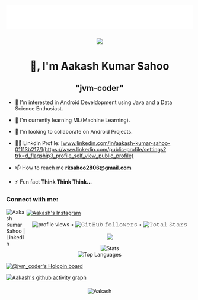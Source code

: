 <h1 align="center">
  <img src="https://raw.githubusercontent.com/jvm-coder/jvm-coder/master/name.svg" alt="Marton Lederer" />
</h1>

<div align="center">
    <img src="https://raw.githubusercontent.com/abhisheknaiidu/abhisheknaiidu/master/code.gif"/>
</div>

<!---
jvm-coder/jvm-coder is a ✨ special ✨ repository because its `README.md` (this file) appears on your GitHub profile.
You can click the Preview link to take a look at your changes.
--->

<h1 align="center">👋, I'm  Aakash Kumar Sahoo</h1>

<h2 align="center">"jvm-coder"</h2>

- 👀 I’m interested in Android Develdopment using Java and a Data Science Enthusiast.

- 🌱 I’m currently learning ML(Machine Learning).

- 💞️ I’m looking to collaborate on Android Projects.

- 👨‍💻 Linkdin Profile: [www.linkedin.com/in/aakash-kumar-sahoo-01113b217/](https://www.linkedin.com/public-profile/settings?trk=d_flagship3_profile_self_view_public_profile)

- 📫 How to reach me **rksahoo2806@gmail.com**

- ⚡ Fun fact **Think Think Think...**

<h3 align="left">Connect with me:</h3>

[<img align="left" alt="Aakash Kumar Sahoo | LinkedIn" width="55px" src="https://user-images.githubusercontent.com/54509629/135730249-efac72bc-a6e2-4d31-a693-864bbbc2afac.gif" />](https://www.linkedin.com/in/aakash-kumar-sahoo-01113b217/)
 
<a href="https://www.instagram.com/assassin.java/" target="blank"><img align="center" src="https://c.tenor.com/ebEdsaqwQqgAAAAi/instagram-gif.gif" alt="Aakash's Instagram" height="50" width="50" /></a>


<p align="center">
  <img alt = "profile views" src="https://komarev.com/ghpvc/?username=jvm-coder&style=flat&color=red"> •   
  <img alt="𝙶𝚒𝚝𝙷𝚞𝚋 𝚏𝚘𝚕𝚕𝚘𝚠𝚎𝚛𝚜" src="https://img.shields.io/github/followers/jvm-coder?label=Followers&style=social"> •   
  <img src="https://img.shields.io/github/stars/jvm-coder?label=Stars" alt="𝚃𝚘𝚝𝚊𝚕 𝚂𝚝𝚊𝚛𝚜">
</p>


<p align="center">
  <a>
    <img align="center" src="https://github-readme-streak-stats.herokuapp.com/?user=jvm-coder&theme=dark&hide_border=true"/>
  </a>
</p>


<p align="center">
    <img alt="Stats" src="https://github-readme-stats.vercel.app/api?username=jvm-coder&show_icons=true&theme=radical">
    <br>
    <img alt="Top Languages" src="https://github-readme-stats.vercel.app/api/top-langs/?username=jvm-coder&layout=compact&theme=radical">
</p>


[![@jvm_coder's Holopin board](https://holopin.io/api/user/board?user=jvm_coder)](https://holopin.io/@jvm_coder)


[![Aakash's github activity graph](https://activity-graph.herokuapp.com/graph?username=jvm-coder&bg_color=0d0d0d&color=52f033&line=1ac1f9&point=52f033&area=true&hide_border=true)](https://github.com/ashutosh00710/github-readme-activity-graph)

<p style="margin: 20px 20px 20px 20px" align="center">
    <img src="https://user-images.githubusercontent.com/54509629/135729677-82e1d8b4-5179-4d50-b428-c0413e23d1f2.gif" alt="Aakash" width=400px/>
</p>


